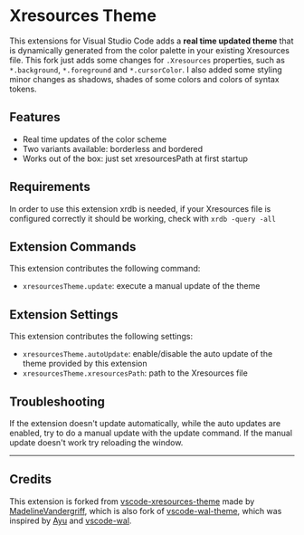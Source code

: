 # Xresources Theme

This extensions for Visual Studio Code adds a **real time updated theme** that is dynamically generated from the color palette in your existing Xresources file. This fork just adds some changes for `.Xresources` properties, such as `*.background`, `*.foreground` and `*.cursorColor`. I also added some styling minor changes as shadows, shades of some colors and colors of syntax tokens. 

<!-- ## Screenshots

![Example 1](https://raw.githubusercontent.com/dlasagno/vscode-wal-theme/master/screenshots/1.png)

![Example 2](https://raw.githubusercontent.com/dlasagno/vscode-wal-theme/master/screenshots/2.png)

![Example 3](https://raw.githubusercontent.com/dlasagno/vscode-wal-theme/master/screenshots/3.png) -->

## Features

- Real time updates of the color scheme
- Two variants available: borderless and bordered
- Works out of the box: just set xresourcesPath at first startup

## Requirements

In order to use this extension xrdb is needed, if your Xresources file is configured correctly it should be working, check with `xrdb -query -all`

## Extension Commands

This extension contributes the following command:

- `xresourcesTheme.update`: execute a manual update of the theme

## Extension Settings

This extension contributes the following settings:

- `xresourcesTheme.autoUpdate`: enable/disable the auto update of the theme provided by this extension
- `xresourcesTheme.xresourcesPath`: path to the Xresources file

## Troubleshooting

If the extension doesn't update automatically, while the auto updates are enabled, try to do a manual update with the update command.
If the manual update doesn't work try reloading the window.

---

## Credits

This extension is forked from [vscode-xresources-theme](https://github.com/MadelineVandergriff/vscode-xresources-theme) made by [MadelineVandergriff](https://github.com/MadelineVandergriff), which is also fork of [vscode-wal-theme](https://github.com/dlasagno/vscode-wal-theme), which was inspired by [Ayu](https://github.com/ayu-theme/vscode-ayu) and [vscode-wal](https://github.com/bluedrack/vscode-wal).
